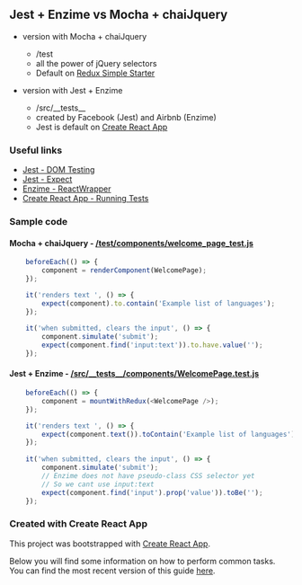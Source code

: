 ## Jest + Enzime vs Mocha + chaiJquery

* version with Mocha + chaiJquery
  * /test
  * all the power of jQuery selectors
  * Default on [Redux Simple Starter](https://github.com/StephenGrider/ReduxSimpleStarter)

* version with Jest + Enzime
  * /src/\_\_tests\_\_
  * created by Facebook (Jest) and Airbnb (Enzime)
  * Jest is default on [Create React App](https://github.com/facebookincubator/create-react-app)
  
### Useful links

* [Jest - DOM Testing](https://facebook.github.io/jest/docs/tutorial-react.html#dom-testing)
* [Jest - Expect](https://facebook.github.io/jest/docs/expect.html)
* [Enzime - ReactWrapper](http://airbnb.io/enzyme/docs/api/ReactWrapper/exists.html)
* [Create React App - Running Tests](https://github.com/facebookincubator/create-react-app/blob/master/packages/react-scripts/template/README.md#running-tests)

### Sample code

#### Mocha + chaiJquery - [/test/components/welcome_page_test.js](/test/components/welcome_page_test.js)

```js
    beforeEach(() => {
        component = renderComponent(WelcomePage);
    });

    it('renders text ', () => {
        expect(component).to.contain('Example list of languages');
    });
    
    it('when submitted, clears the input', () => {
        component.simulate('submit');
        expect(component.find('input:text')).to.have.value('');
    });
```

#### Jest + Enzime - [/src/\_\_tests\_\_/components/WelcomePage.test.js](/src/__tests__/WelcomePage.test.js)

```js
    beforeEach(() => {
        component = mountWithRedux(<WelcomePage />);
    });

    it('renders text ', () => {
        expect(component.text()).toContain('Example list of languages');
    });
    
    it('when submitted, clears the input', () => {
        component.simulate('submit');
        // Enzime does not have pseudo-class CSS selector yet
        // So we cant use input:text
        expect(component.find('input').prop('value')).toBe('');
    });
```

### Created with Create React App

This project was bootstrapped with [Create React App](https://github.com/facebookincubator/create-react-app).

Below you will find some information on how to perform common tasks.<br>
You can find the most recent version of this guide [here](https://github.com/facebookincubator/create-react-app/blob/master/packages/react-scripts/template/README.md).

